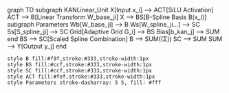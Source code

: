 graph TD
    subgraph KANLinear_Unit
        X[Input x_i] --> ACT[SiLU Activation]
        ACT --> B[Linear Transform W_base_ji]
        X --> BS[B-Spline Basis B(x_i)]
        subgraph Parameters
            Wb[W_base_ji] --> B
            Ws[W_spline_ji...] --> SC
            Ss[S_spline_ji] --> SC
            Grid[Adaptive Grid G_i] --> BS
            Bias[b_kan_j] --> SUM
        end
        BS --> SC[Scaled Spline Combination]
        B --> SUM((Σ))
        SC --> SUM
        SUM --> Y[Output y_j]
    end

    style B fill:#f9f,stroke:#333,stroke-width:1px
    style BS fill:#ccf,stroke:#333,stroke-width:1px
    style SC fill:#ccf,stroke:#333,stroke-width:1px
    style ACT fill:#fef,stroke:#333,stroke-width:1px
    style Parameters stroke-dasharray: 5 5, fill: #fff
